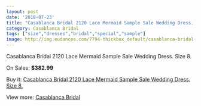 ```yaml
---
layout: post
date: '2018-07-23'
title: "Casablanca Bridal 2120 Lace Mermaid Sample Sale Wedding Dress. Size 8."
category: Casablanca Bridal
tags: ["size","dresses","bridal","special","sample"]
image: http://img.eudances.com/7794-thickbox_default/casablanca-bridal-2120-lace-mermaid-sample-sale-wedding-dress-size-8.jpg
---
```

Casablanca Bridal 2120 Lace Mermaid Sample Sale Wedding Dress. Size 8.

On Sales: **$382.99**
<a href="https://www.eudances.com/en/casablanca-bridal/2751-casablanca-bridal-2120-lace-mermaid-sample-sale-wedding-dress-size-8.html"><amp-img layout="responsive" width="600" height="600" src="//img.eudances.com/7794-thickbox_default/casablanca-bridal-2120-lace-mermaid-sample-sale-wedding-dress-size-8.jpg" alt="Casablanca Bridal 2120 Lace Mermaid Sample Sale Wedding Dress. Size 8. 0" /></a>
<a href="https://www.eudances.com/en/casablanca-bridal/2751-casablanca-bridal-2120-lace-mermaid-sample-sale-wedding-dress-size-8.html"><amp-img layout="responsive" width="600" height="600" src="//img.eudances.com/7797-thickbox_default/casablanca-bridal-2120-lace-mermaid-sample-sale-wedding-dress-size-8.jpg" alt="Casablanca Bridal 2120 Lace Mermaid Sample Sale Wedding Dress. Size 8. 1" /></a>
<a href="https://www.eudances.com/en/casablanca-bridal/2751-casablanca-bridal-2120-lace-mermaid-sample-sale-wedding-dress-size-8.html"><amp-img layout="responsive" width="600" height="600" src="//img.eudances.com/7796-thickbox_default/casablanca-bridal-2120-lace-mermaid-sample-sale-wedding-dress-size-8.jpg" alt="Casablanca Bridal 2120 Lace Mermaid Sample Sale Wedding Dress. Size 8. 2" /></a>
<a href="https://www.eudances.com/en/casablanca-bridal/2751-casablanca-bridal-2120-lace-mermaid-sample-sale-wedding-dress-size-8.html"><amp-img layout="responsive" width="600" height="600" src="//img.eudances.com/7795-thickbox_default/casablanca-bridal-2120-lace-mermaid-sample-sale-wedding-dress-size-8.jpg" alt="Casablanca Bridal 2120 Lace Mermaid Sample Sale Wedding Dress. Size 8. 3" /></a>

Buy it: [Casablanca Bridal 2120 Lace Mermaid Sample Sale Wedding Dress. Size 8.](https://www.eudances.com/en/casablanca-bridal/2751-casablanca-bridal-2120-lace-mermaid-sample-sale-wedding-dress-size-8.html "Casablanca Bridal 2120 Lace Mermaid Sample Sale Wedding Dress. Size 8.")

View more: [Casablanca Bridal](https://www.eudances.com/en/4-casablanca-bridal "Casablanca Bridal")